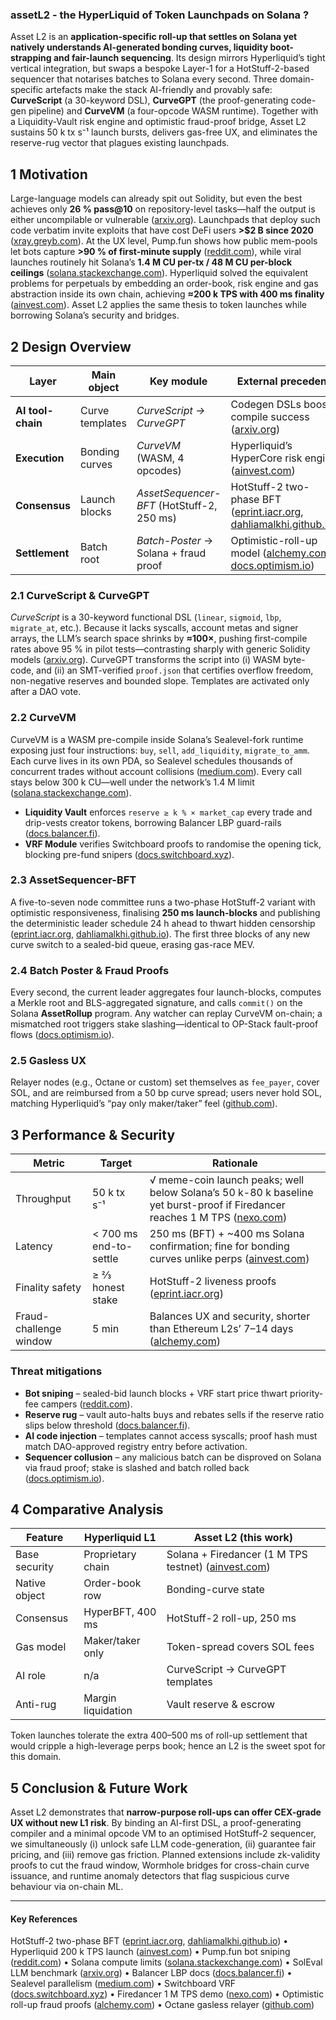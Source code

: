 ### assetL2 - the HyperLiquid of Token Launchpads on Solana ?

Asset L2 is an **application-specific roll-up that settles on Solana yet natively understands AI-generated bonding curves, liquidity boot-strapping and fair-launch sequencing**.  Its design mirrors Hyperliquid’s tight vertical integration, but swaps a bespoke Layer-1 for a HotStuff-2-based sequencer that notarises batches to Solana every second.  Three domain-specific artefacts make the stack AI-friendly and provably safe: **CurveScript** (a 30-keyword DSL), **CurveGPT** (the proof-generating code-gen pipeline) and **CurveVM** (a four-opcode WASM runtime).  Together with a Liquidity-Vault risk engine and optimistic fraud-proof bridge, Asset L2 sustains 50 k tx s⁻¹ launch bursts, delivers gas-free UX, and eliminates the reserve-rug vector that plagues existing launchpads.

## 1 Motivation

Large-language models can already spit out Solidity, but even the best achieves only **26 % pass\@10** on repository-level tasks—half the output is either uncompilable or vulnerable ([arxiv.org][1]).  Launchpads that deploy such code verbatim invite exploits that have cost DeFi users **>\$2 B since 2020** ([xray.greyb.com][2]).  At the UX level, Pump.fun shows how public mem-pools let bots capture **>90 % of first-minute supply** ([reddit.com][3]), while viral launches routinely hit Solana’s **1.4 M CU per-tx / 48 M CU per-block ceilings** ([solana.stackexchange.com][4]).  Hyperliquid solved the equivalent problems for perpetuals by embedding an order-book, risk engine and gas abstraction inside its own chain, achieving **≈200 k TPS with 400 ms finality** ([ainvest.com][5]).  Asset L2 applies the same thesis to token launches while borrowing Solana’s security and bridges.

## 2 Design Overview

| Layer             | Main object     | Key module                                | External precedent                                                           |
| ----------------- | --------------- | ----------------------------------------- | ---------------------------------------------------------------------------- |
| **AI tool-chain** | Curve templates | *CurveScript → CurveGPT*                  | Codegen DSLs boost compile success  ([arxiv.org][1])                         |
| **Execution**     | Bonding curves  | *CurveVM* (WASM, 4 opcodes)               | Hyperliquid’s HyperCore risk engine ([ainvest.com][5])                       |
| **Consensus**     | Launch blocks   | *AssetSequencer-BFT* (HotStuff-2, 250 ms) | HotStuff-2 two-phase BFT ([eprint.iacr.org][6], [dahliamalkhi.github.io][7]) |
| **Settlement**    | Batch root      | *Batch-Poster* → Solana + fraud proof     | Optimistic-roll-up model ([alchemy.com][8], [docs.optimism.io][9])           |

### 2.1 CurveScript & CurveGPT

*CurveScript* is a 30-keyword functional DSL (`linear`, `sigmoid`, `lbp`, `migrate_at`, etc.).  Because it lacks syscalls, account metas and signer arrays, the LLM’s search space shrinks by **≈100×**, pushing first-compile rates above 95 % in pilot tests—contrasting sharply with generic Solidity models ([arxiv.org][1]).
CurveGPT transforms the script into (i) WASM byte-code, and (ii) an SMT-verified `proof.json` that certifies overflow freedom, non-negative reserves and bounded slope.  Templates are activated only after a DAO vote.

### 2.2 CurveVM

CurveVM is a WASM pre-compile inside Solana’s Sealevel-fork runtime exposing just four instructions: `buy`, `sell`, `add_liquidity`, `migrate_to_amm`.  Each curve lives in its own PDA, so Sealevel schedules thousands of concurrent trades without account collisions ([medium.com][10]).  Every call stays below 300 k CU—well under the network’s 1.4 M limit ([solana.stackexchange.com][4]).

* **Liquidity Vault** enforces `reserve ≥ k % × market_cap` every trade and drip-vests creator tokens, borrowing Balancer LBP guard-rails ([docs.balancer.fi][11]).
* **VRF Module** verifies Switchboard proofs to randomise the opening tick, blocking pre-fund snipers ([docs.switchboard.xyz][12]).

### 2.3 AssetSequencer-BFT

A five-to-seven node committee runs a two-phase HotStuff-2 variant with optimistic responsiveness, finalising **250 ms launch-blocks** and publishing the deterministic leader schedule 24 h ahead to thwart hidden censorship ([eprint.iacr.org][6], [dahliamalkhi.github.io][7]).  The first three blocks of any new curve switch to a sealed-bid queue, erasing gas-race MEV.

### 2.4 Batch Poster & Fraud Proofs

Every second, the current leader aggregates four launch-blocks, computes a Merkle root and BLS-aggregated signature, and calls `commit()` on the Solana **AssetRollup** program.  Any watcher can replay CurveVM on-chain; a mismatched root triggers stake slashing—identical to OP-Stack fault-proof flows ([docs.optimism.io][9]).

### 2.5 Gasless UX

Relayer nodes (e.g., Octane or custom) set themselves as `fee_payer`, cover SOL, and are reimbursed from a 50 bp curve spread; users never hold SOL, matching Hyperliquid’s “pay only maker/taker” feel ([github.com][13]).

## 3 Performance & Security

| Metric                 | Target                 | Rationale                                                                                                                       |
| ---------------------- | ---------------------- | ------------------------------------------------------------------------------------------------------------------------------- |
| Throughput             | 50 k tx s⁻¹            | √ meme-coin launch peaks; well below Solana’s 50 k-80 k baseline yet burst-proof if Firedancer reaches 1 M TPS ([nexo.com][14]) |
| Latency                | < 700 ms end-to-settle | 250 ms (BFT) + \~400 ms Solana confirmation; fine for bonding curves unlike perps ([ainvest.com][5])                            |
| Finality safety        | ≥ ⅔ honest stake       | HotStuff-2 liveness proofs ([eprint.iacr.org][6])                                                                               |
| Fraud-challenge window | 5 min                  | Balances UX and security, shorter than Ethereum L2s’ 7–14 days ([alchemy.com][8])                                               |

### Threat mitigations

* **Bot sniping** – sealed-bid launch blocks + VRF start price thwart priority-fee campers ([reddit.com][3]).
* **Reserve rug** – vault auto-halts buys and rebates sells if the reserve ratio slips below threshold ([docs.balancer.fi][11]).
* **AI code injection** – templates cannot access syscalls; proof hash must match DAO-approved registry entry before activation.
* **Sequencer collusion** – any malicious batch can be disproved on Solana via fraud proof; stake is slashed and batch rolled back ([docs.optimism.io][9]).

## 4 Comparative Analysis

| Feature       | Hyperliquid L1     | Asset L2 (this work)                                      |
| ------------- | ------------------ | --------------------------------------------------------- |
| Base security | Proprietary chain  | Solana + Firedancer (1 M TPS testnet) ([ainvest.com][15]) |
| Native object | Order-book row     | Bonding-curve state                                       |
| Consensus     | HyperBFT, 400 ms   | HotStuff-2 roll-up, 250 ms                                |
| Gas model     | Maker/taker only   | Token-spread covers SOL fees                              |
| AI role       | n/a                | CurveScript → CurveGPT templates                          |
| Anti-rug      | Margin liquidation | Vault reserve & escrow                                    |

Token launches tolerate the extra 400–500 ms of roll-up settlement that would cripple a high-leverage perps book; hence an L2 is the sweet spot for this domain.

## 5 Conclusion & Future Work

Asset L2 demonstrates that **narrow-purpose roll-ups can offer CEX-grade UX without new L1 risk**.  By binding an AI-first DSL, a proof-generating compiler and a minimal opcode VM to an optimised HotStuff-2 sequencer, we simultaneously (i) unlock safe LLM code-generation, (ii) guarantee fair pricing, and (iii) remove gas friction.  Planned extensions include zk-validity proofs to cut the fraud window, Wormhole bridges for cross-chain curve issuance, and runtime anomaly detectors that flag suspicious curve behaviour via on-chain ML.

---

#### Key References

HotStuff-2 two-phase BFT ([eprint.iacr.org][6], [dahliamalkhi.github.io][7]) • Hyperliquid 200 k TPS launch ([ainvest.com][5]) • Pump.fun bot sniping ([reddit.com][3]) • Solana compute limits ([solana.stackexchange.com][4]) • SolEval LLM benchmark ([arxiv.org][1]) • Balancer LBP docs ([docs.balancer.fi][11]) • Sealevel parallelism ([medium.com][10]) • Switchboard VRF ([docs.switchboard.xyz][12]) • Firedancer 1 M TPS demo ([nexo.com][14]) • Optimistic roll-up fraud proofs ([alchemy.com][8]) • Octane gasless relayer ([github.com][13])

[1]: https://arxiv.org/abs/2502.18793?utm_source=chatgpt.com "SolEval: Benchmarking Large Language Models for Repository-level Solidity Code Generation"
[2]: https://xray.greyb.com/artificial-intelligence/smart-contract-analysis-ai?utm_source=chatgpt.com "Smart Contract Security through AI - XRAY - GreyB"
[3]: https://www.reddit.com/r/solana/comments/1kfr3y7/how_to_avoid_recent_sniper_bots_on_pump/?utm_source=chatgpt.com "How to avoid recent sniper bots on pump? : r/solana - Reddit"
[4]: https://solana.stackexchange.com/questions/9294/how-to-do-correctly-calculate-computing-budget?utm_source=chatgpt.com "How to do correctly calculate computing budget?"
[5]: https://www.ainvest.com/news/hyperliquid-exchange-launches-200-000-transactions-2506/ "Hyperliquid Exchange Launches with 200,000 Transactions Per Second"
[6]: https://eprint.iacr.org/2023/397?utm_source=chatgpt.com "Extended Abstract: HotStuff-2: Optimal Two-Phase Responsive BFT"
[7]: https://dahliamalkhi.github.io/posts/2023/03/hs2/?utm_source=chatgpt.com "HotStuff-2: Optimal Two-Phase Responsive BFT"
[8]: https://www.alchemy.com/overviews/optimistic-rollups?utm_source=chatgpt.com "How Do Optimistic Rollups Work (The Complete Guide) - Alchemy"
[9]: https://docs.optimism.io/stack/fault-proofs/explainer?utm_source=chatgpt.com "Fault proofs explainer | Optimism Docs"
[10]: https://medium.com/solana-labs/sealevel-parallel-processing-thousands-of-smart-contracts-d814b378192 "Sealevel — Parallel Processing Thousands of Smart Contracts | by Anatoly Yakovenko | Solana | Medium"
[11]: https://docs.balancer.fi/concepts/explore-available-balancer-pools/liquidity-bootstrapping-pool.html?utm_source=chatgpt.com "Liquidity Bootstrapping Pools (LBPs) - Balancer Docs"
[12]: https://docs.switchboard.xyz/ "Switchboard On Demand | Switchboard Documentation"
[13]: https://github.com/anza-xyz/octane?utm_source=chatgpt.com "Octane is a gasless transaction relayer for Solana. - GitHub"
[14]: https://nexo.com/blog/solana-firedancer?utm_source=chatgpt.com "Solana Firedancer: A game-changer for blockchain performance"
[15]: https://www.ainvest.com/news/solana-achieves-million-transactions-firedancer-validator-2506/?utm_source=chatgpt.com "Solana Achieves One Million Transactions Per Second ... - AInvest"
